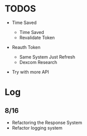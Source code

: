 # TODOS

- Time Saved 
    - Time Saved
    - Revalidate Token

- Reauth Token
    - Same System Just Refresh
    - Dexcom Research

- Try with more API


# Log

## 8/16
- Refactoring the Response System
- Refactor logging system